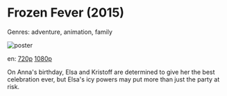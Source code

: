 # Frozen Fever (2015)

Genres: adventure, animation, family

![poster](http://image.tmdb.org/t/p/w500/lKJiVPzsAO9IJ4LKWXZ8vkR2bg4.jpg)

en:
  [720p](magnet:?xt=urn:btih:C80A1265F3C5663203F7C6F103EF3409B81A71FE&tr=udp://glotorrents.pw:6969/announce&tr=udp://tracker.opentrackr.org:1337/announce&tr=udp://torrent.gresille.org:80/announce&tr=udp://tracker.openbittorrent.com:80&tr=udp://tracker.coppersurfer.tk:6969&tr=udp://tracker.leechers-paradise.org:6969&tr=udp://p4p.arenabg.ch:1337&tr=udp://tracker.internetwarriors.net:1337)
  [1080p](magnet:?xt=urn:btih:95EF921A3E1128F65CDD7B85E87D738249FA94A1&tr=udp://glotorrents.pw:6969/announce&tr=udp://tracker.opentrackr.org:1337/announce&tr=udp://torrent.gresille.org:80/announce&tr=udp://tracker.openbittorrent.com:80&tr=udp://tracker.coppersurfer.tk:6969&tr=udp://tracker.leechers-paradise.org:6969&tr=udp://p4p.arenabg.ch:1337&tr=udp://tracker.internetwarriors.net:1337)
  


On Anna's birthday, Elsa and Kristoff are determined to give her the best celebration ever, but Elsa's icy powers may put more than just the party at risk.